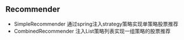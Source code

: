 ## Recommender

* SimpleRecommender 通过spring注入strategy策略实现单策略股票推荐
* CombinedRecommender 注入List<Recommender>策略列表实现一组策略的股票推荐